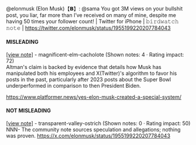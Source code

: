 @elonmusk (Elon Musk)【𝗕】: @sama You got 3M views on your bullshit post, you liar, far more than I’ve received on many of mine, despite me having 50 times your follower count! | Twitter for iPhone | 𝚋𝚒𝚛𝚍𝚠𝚊𝚝𝚌𝚑 𝚗𝚘𝚝𝚎 | https://twitter.com/elonmusk/status/1955199220207784043

#### MISLEADING

[[view note]](https://x.com/i/birdwatch/n/1955316296805126335) - magnificent-elm-cacholote (Shown notes: 4 · Rating impact: 72)\
Altman's claim is backed by evidence that details how Musk has manipulated both his employees and X(Twitter)'s algorithm to favor his posts in the past, particularly after 2023 posts about the Super Bowl underperformed in comparison to then President Biden.

https://www.platformer.news/yes-elon-musk-created-a-special-system/

#### NOT MISLEADING

[[view note]](https://x.com/i/birdwatch/n/1955470377796207068) - transparent-valley-ostrich (Shown notes: 0 · Rating impact: 50)\
NNN- The community note sources speculation and allegations; nothing was proven.
https://x.com/elonmusk/status/1955199220207784043
